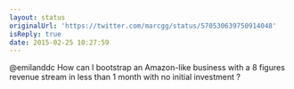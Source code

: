 ```yaml
---
layout: status
originalUrl: 'https://twitter.com/marcgg/status/570530639750914048'
isReply: true
date: 2015-02-25 10:27:59
---
```


@emilanddc How can I bootstrap an Amazon-like business with a 8 figures revenue stream in less than 1 month with no initial investment ?
